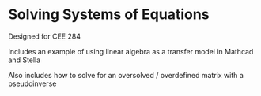 # Solving Systems of Equations

Designed for CEE 284

Includes an example of using linear algebra as a transfer model in Mathcad and Stella

Also includes how to solve for an oversolved / overdefined matrix with a pseudoinverse


